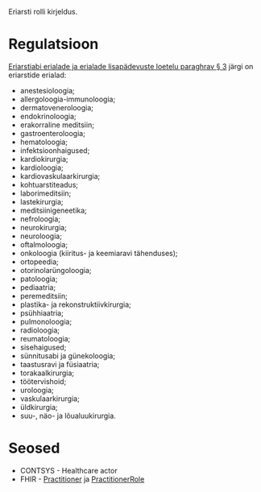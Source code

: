 Eriarsti rolli kirjeldus.


# Regulatsioon
[Eriarstiabi erialade ja erialade lisapädevuste loetelu paraghrav § 3](
https://www.riigiteataja.ee/akt/126012016001) järgi on eriarstide erialad:
- anestesioloogia;
- allergoloogia-immunoloogia;
- dermatoveneroloogia;
- endokrinoloogia;
- erakorraline meditsiin;
- gastroenteroloogia;
- hematoloogia;
- infektsioonhaigused;
- kardiokirurgia;
- kardioloogia;
- kardiovaskulaarkirurgia;
- kohtuarstiteadus;
- laborimeditsiin;
- lastekirurgia;
- meditsiinigeneetika;
- nefroloogia;
- neurokirurgia;
- neuroloogia;
- oftalmoloogia;
- onkoloogia (kiiritus- ja keemiaravi tähenduses);
- ortopeedia;
- otorinolarüngoloogia;
- patoloogia;
- pediaatria;
- peremeditsiin;
- plastika- ja rekonstruktiivkirurgia;
- psühhiaatria;
- pulmonoloogia;
- radioloogia;
- reumatoloogia;
- sisehaigused;
- sünnitusabi ja günekoloogia;
- taastusravi ja füsiaatria;
- torakaalkirurgia;
- töötervishoid;
- uroloogia;
- vaskulaarkirurgia;
- üldkirurgia;
- suu-, näo- ja lõualuukirurgia.

# Seosed
- CONTSYS - Healthcare actor
- FHIR - [Practitioner](http://hl7.org/fhir/practitioner.html) ja [PractitionerRole](http://hl7.org/fhir/practitionerrole.html)

